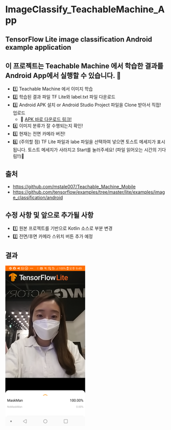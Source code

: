 # ImageClassify_TeachableMachine_App

## TensorFlow Lite image classification Android example application 

## 이 프로젝트는 Teachable Machine 에서 학습한 결과를 Android App에서 실행할 수 있습니다. 🚀
- 1️⃣  Teachable Machine 에서 이미지 학습
- 2️⃣  학습된 결과 파일 TF Lite와 label.txt 파일 다운로드
- 3️⃣  Android APK 설치 or Android Studio Project 파일을 Clone 받아서 직접! 업로드 
    - 💙 [APK 바로 다운로드 링크!](https://www.dropbox.com/s/bpo1og78f4f75gs/ImageClassify_TM_App.apk?dl=1)
- 4️⃣  이미지 분류가 잘 수행되는지 확인!
- 5️⃣  현재는 전면 카메라 버전!
- 6️⃣ (주의할 점) TF Lite 파일과 labe 파일을 선택하여 넣으면 토스트 메세지가 표시됩니다. 토스트 메세지가 사라지고 Start를 눌러주세요! (파일 읽어오는 시간의 기다림!!)🙏

## 출처
- https://github.com/mstale007/Teachable_Machine_Mobile
- https://github.com/tensorflow/examples/tree/master/lite/examples/image_classification/android

## 수정 사항 및 앞으로 추가될 사항
- 1️⃣  원본 프로젝트를 기반으로 Kotlin 소스로 부분 변경
- 2️⃣  전면/후면 카메라 스위치 버튼 추가 예정

## 결과

<img src="./Image/teachablemachine_result.png" width="250"/>

